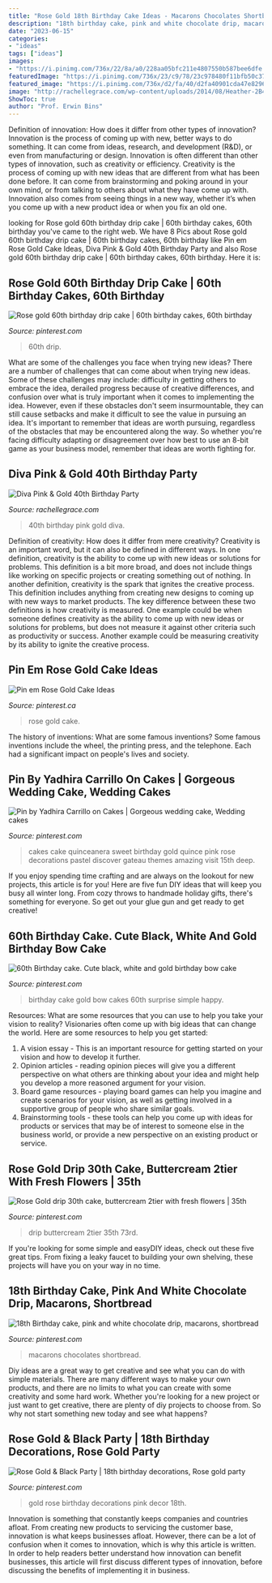 ```yaml
---
title: "Rose Gold 18th Birthday Cake Ideas - Macarons Chocolates Shortbread"
description: "18th birthday cake, pink and white chocolate drip, macarons, shortbread"
date: "2023-06-15"
categories:
- "ideas"
tags: ["ideas"]
images:
- "https://i.pinimg.com/736x/22/8a/a0/228aa05bfc211e4807550b587bee6dfe.jpg"
featuredImage: "https://i.pinimg.com/736x/23/c9/78/23c978480f11bfb50c37da1dcca42138--quinceanera-cakes-amazing-wedding-cakes.jpg"
featured_image: "https://i.pinimg.com/736x/d2/fa/40/d2fa40901cda47e8296e5101fc6e4e00.jpg"
image: "http://rachellegrace.com/wp-content/uploads/2014/08/Heather-2B40th-13.jpg"
ShowToc: true
author: "Prof. Erwin Bins"
---
```



Definition of innovation: How does it differ from other types of innovation?
Innovation is the process of coming up with new, better ways to do something. It can come from ideas, research, and development (R&D), or even from manufacturing or design. Innovation is often different than other types of innovation, such as creativity or efficiency.
Creativity is the process of coming up with new ideas that are different from what has been done before. It can come from brainstorming and poking around in your own mind, or from talking to others about what they have come up with. Innovation also comes from seeing things in a new way, whether it’s when you come up with a new product idea or when you fix an old one.

	

		
looking for Rose gold 60th birthday drip cake | 60th birthday cakes, 60th birthday you've came to the right web. We have 8 Pics about Rose gold 60th birthday drip cake | 60th birthday cakes, 60th birthday like Pin em Rose Gold Cake Ideas, Diva Pink &amp; Gold 40th Birthday Party and also Rose gold 60th birthday drip cake | 60th birthday cakes, 60th birthday. Here it is:
		
    
## Rose Gold 60th Birthday Drip Cake | 60th Birthday Cakes, 60th Birthday

<img loading=lazy src="https://i.pinimg.com/736x/18/63/c8/1863c88cdd59b78a54db8c36467013e1.jpg" onerror="this.onerror=null;this.src='https://tse4.mm.bing.net/th?id=OIP.Gzv-qGf9PKTYOzwnBg9zowHaMX&amp;pid=15.1';" alt="Rose gold 60th birthday drip cake | 60th birthday cakes, 60th birthday">

_Source: pinterest.com_

>60th drip. 

	

What are some of the challenges you face when trying new ideas?
There are a number of challenges that can come about when trying new ideas. Some of these challenges may include: difficulty in getting others to embrace the idea, derailed progress because of creative differences, and confusion over what is truly important when it comes to implementing the idea. However, even if these obstacles don't seem insurmountable, they can still cause setbacks and make it difficult to see the value in pursuing an idea. It's important to remember that ideas are worth pursuing, regardless of the obstacles that may be encountered along the way. So whether you're facing difficulty adapting or disagreement over how best to use an 8-bit game as your business model, remember that ideas are worth fighting for.

    
## Diva Pink &amp; Gold 40th Birthday Party

<img loading=lazy src="http://rachellegrace.com/wp-content/uploads/2014/08/Heather-2B40th-13.jpg" onerror="this.onerror=null;this.src='https://tse2.mm.bing.net/th?id=OIP.OZmqLoOvm5L3j_c-mQ-rXgHaLH&amp;pid=15.1';" alt="Diva Pink &amp; Gold 40th Birthday Party">

_Source: rachellegrace.com_

>40th birthday pink gold diva. 

	

Definition of creativity: How does it differ from mere creativity?
Creativity is an important word, but it can also be defined in different ways. In one definition, creativity is the ability to come up with new ideas or solutions for problems. This definition is a bit more broad, and does not include things like working on specific projects or creating something out of nothing. In another definition, creativity is the spark that ignites the creative process. This definition includes anything from creating new designs to coming up with new ways to market products. The key difference between these two definitions is how creativity is measured. One example could be when someone defines creativity as the ability to come up with new ideas or solutions for problems, but does not measure it against other criteria such as productivity or success. Another example could be measuring creativity by its ability to ignite the creative process.

    
## Pin Em Rose Gold Cake Ideas

<img loading=lazy src="https://i.pinimg.com/736x/22/8a/a0/228aa05bfc211e4807550b587bee6dfe.jpg" onerror="this.onerror=null;this.src='https://tse1.mm.bing.net/th?id=OIP.MxPDVglZ-J3YY-vd7cgMMAHaKN&amp;pid=15.1';" alt="Pin em Rose Gold Cake Ideas">

_Source: pinterest.ca_

>rose gold cake. 

	

The history of inventions: What are some famous inventions?
Some famous inventions include the wheel, the printing press, and the telephone. Each had a significant impact on people's lives and society.

    
## Pin By Yadhira Carrillo On Cakes | Gorgeous Wedding Cake, Wedding Cakes

<img loading=lazy src="https://i.pinimg.com/736x/23/c9/78/23c978480f11bfb50c37da1dcca42138--quinceanera-cakes-amazing-wedding-cakes.jpg" onerror="this.onerror=null;this.src='https://tse3.mm.bing.net/th?id=OIP.4Br32fOLghwDRyL5qqEq8wHaMs&amp;pid=15.1';" alt="Pin by Yadhira Carrillo on Cakes | Gorgeous wedding cake, Wedding cakes">

_Source: pinterest.com_

>cakes cake quinceanera sweet birthday gold quince pink rose decorations pastel discover gateau themes amazing visit 15th deep. 

	

If you enjoy spending time crafting and are always on the lookout for new projects, this article is for you! Here are five fun DIY ideas that will keep you busy all winter long. From cozy throws to handmade holiday gifts, there's something for everyone. So get out your glue gun and get ready to get creative!

    
## 60th Birthday Cake. Cute Black, White And Gold Birthday Bow Cake

<img loading=lazy src="https://i.pinimg.com/736x/69/3e/a3/693ea39e8f226ade9a7cbb8fb43e7044--bow-cakes--birthday.jpg" onerror="this.onerror=null;this.src='https://tse1.mm.bing.net/th?id=OIP.8cLlODlHX0nSU-ev_11f7gHaNL&amp;pid=15.1';" alt="60th Birthday cake. Cute black, white and gold birthday bow cake">

_Source: pinterest.com_

>birthday cake gold bow cakes 60th surprise simple happy. 

	

Resources: What are some resources that you can use to help you take your vision to reality?
Visionaries often come up with big ideas that can change the world. Here are some resources to help you get started: 
1. A vision essay - This is an important resource for getting started on your vision and how to develop it further. 
2. Opinion articles - reading opinion pieces will give you a different perspective on what others are thinking about your idea and might help you develop a more reasoned argument for your vision. 
3. Board game resources - playing board games can help you imagine and create scenarios for your vision, as well as getting involved in a supportive group of people who share similar goals. 
4. Brainstorming tools - these tools can help you come up with ideas for products or services that may be of interest to someone else in the business world, or provide a new perspective on an existing product or service.

    
## Rose Gold Drip 30th Cake, Buttercream 2tier With Fresh Flowers | 35th

<img loading=lazy src="https://i.pinimg.com/736x/4c/9f/ee/4c9fee6e86b7875c7a94cba93917612b.jpg" onerror="this.onerror=null;this.src='https://tse2.mm.bing.net/th?id=OIP.bcOOcOeZ2oBE6zbB24cl0wHaN0&amp;pid=15.1';" alt="Rose Gold drip 30th cake, buttercream 2tier with fresh flowers | 35th">

_Source: pinterest.com_

>drip buttercream 2tier 35th 73rd. 

	

If you're looking for some simple and easyDIY ideas, check out these five great tips. From fixing a leaky faucet to building your own shelving, these projects will have you on your way in no time.

    
## 18th Birthday Cake, Pink And White Chocolate Drip, Macarons, Shortbread

<img loading=lazy src="https://i.pinimg.com/736x/d2/fa/40/d2fa40901cda47e8296e5101fc6e4e00.jpg" onerror="this.onerror=null;this.src='https://tse4.mm.bing.net/th?id=OIP.Zb01vRlKzZA_dfdaZMqBwQHaJ3&amp;pid=15.1';" alt="18th Birthday cake, pink and white chocolate drip, macarons, shortbread">

_Source: pinterest.com_

>macarons chocolates shortbread. 

	

Diy ideas are a great way to get creative and see what you can do with simple materials. There are many different ways to make your own products, and there are no limits to what you can create with some creativity and some hard work. Whether you're looking for a new project or just want to get creative, there are plenty of diy projects to choose from. So why not start something new today and see what happens?

    
## Rose Gold &amp; Black Party | 18th Birthday Decorations, Rose Gold Party

<img loading=lazy src="https://i.pinimg.com/736x/18/5b/9c/185b9cbc2a6f10d9b1441d7e78756c30.jpg" onerror="this.onerror=null;this.src='https://tse4.mm.bing.net/th?id=OIP.VAxvPkb9i0pnJ04C6pEdYQHaNK&amp;pid=15.1';" alt="Rose Gold &amp; Black Party | 18th birthday decorations, Rose gold party">

_Source: pinterest.com_

>gold rose birthday decorations pink decor 18th. 

	

Innovation is something that constantly keeps companies and countries afloat. From creating new products to servicing the customer base, innovation is what keeps businesses afloat. However, there can be a lot of confusion when it comes to innovation, which is why this article is written. In order to help readers better understand how innovation can benefit businesses, this article will first discuss different types of innovation, before discussing the benefits of implementing it in business.

